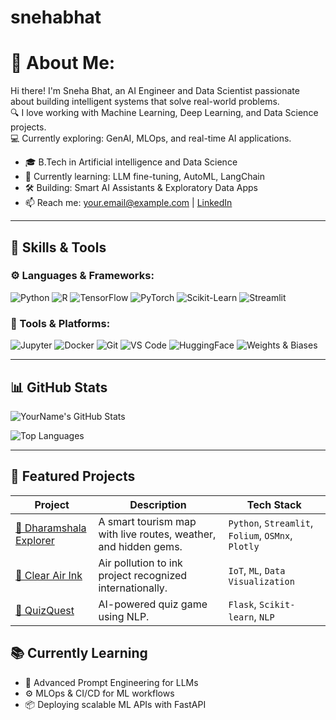 # snehabhat
# 💫 About Me:
Hi there! I'm Sneha Bhat, an AI Engineer and Data Scientist passionate about building intelligent systems that solve real-world problems.  
🔍 I love working with Machine Learning, Deep Learning, and Data Science projects.  
💻 Currently exploring: GenAI, MLOps, and real-time AI applications.

- 🎓 B.Tech in Artificial intelligence and Data Science
- 🌱 Currently learning: LLM fine-tuning, AutoML, LangChain
- 🛠️ Building: Smart AI Assistants & Exploratory Data Apps
- 📫 Reach me: [your.email@example.com](mailto:bhatsneha83@gmail.com) | [LinkedIn](https://www.linkedin.com/in/sneha-bhat-2b3557291/)
---

## 🧠 Skills & Tools

### ⚙️ Languages & Frameworks:
![Python](https://img.shields.io/badge/-Python-3776AB?logo=python&logoColor=white&style=flat)
![R](https://img.shields.io/badge/-R-276DC3?logo=r&logoColor=white&style=flat)
![TensorFlow](https://img.shields.io/badge/-TensorFlow-FF6F00?logo=tensorflow&logoColor=white&style=flat)
![PyTorch](https://img.shields.io/badge/-PyTorch-EE4C2C?logo=pytorch&logoColor=white&style=flat)
![Scikit-Learn](https://img.shields.io/badge/-Scikit--Learn-F7931E?logo=scikit-learn&logoColor=white&style=flat)
![Streamlit](https://img.shields.io/badge/-Streamlit-FF4B4B?logo=streamlit&logoColor=white&style=flat)

### 🧰 Tools & Platforms:
![Jupyter](https://img.shields.io/badge/-Jupyter-F37626?logo=jupyter&logoColor=white&style=flat)
![Docker](https://img.shields.io/badge/-Docker-2496ED?logo=docker&logoColor=white&style=flat)
![Git](https://img.shields.io/badge/-Git-F05032?logo=git&logoColor=white&style=flat)
![VS Code](https://img.shields.io/badge/-VS%20Code-007ACC?logo=visual-studio-code&logoColor=white&style=flat)
![HuggingFace](https://img.shields.io/badge/-HuggingFace-FFD21F?logo=huggingface&logoColor=black&style=flat)
![Weights & Biases](https://img.shields.io/badge/-WandB-FFBE00?logo=wandb&logoColor=black&style=flat)

---

## 📊 GitHub Stats

![YourName's GitHub Stats](https://github-readme-stats.vercel.app/api?username=YourGitHubUsername&show_icons=true&theme=tokyonight&hide=prs)

![Top Languages](https://github-readme-stats.vercel.app/api/top-langs/?username=YourGitHubUsername&layout=compact&theme=tokyonight)

---

## 🚀 Featured Projects

| Project | Description | Tech Stack |
|--------|-------------|------------|
| [🔗 Dharamshala Explorer](https://github.com/YourUsername/dharamshala-explorer) | A smart tourism map with live routes, weather, and hidden gems. | `Python`, `Streamlit`, `Folium`, `OSMnx`, `Plotly` |
| [🔗 Clear Air Ink](https://github.com/YourUsername/clear-air-ink) | Air pollution to ink project recognized internationally. | `IoT`, `ML`, `Data Visualization` |
| [🔗 QuizQuest](https://github.com/YourUsername/quizquest) | AI-powered quiz game using NLP. | `Flask`, `Scikit-learn`, `NLP` |



## 📚 Currently Learning

- 🤖 Advanced Prompt Engineering for LLMs  
- ⚙️ MLOps & CI/CD for ML workflows  
- 📦 Deploying scalable ML APIs with FastAPI  






